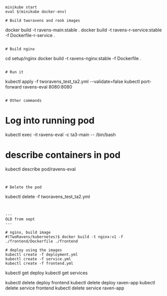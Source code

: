 

```
minikube start
eval $(minikube docker-env)

# Build tworavens and rook images

```
docker build -t ravens-main:stable .
docker build -t ravens-r-service:stable -f Dockerfile-r-service .
```

# Build nginx

```
cd setup/nginx
docker build -t ravens-nginx:stable -f Dockerfile .
```

# Run it

```
kubectl apply -f tworavens_test_ta2.yml --validate=false
kubectl port-forward ravens-eval 8080:8080
```

# Other commands

```
# Log into running pod
kubectl exec -it ravens-eval -c ta3-main -- /bin/bash

# describe containers in pod
kubectl describe pod/ravens-eval
```


# Delete the pod

```
kubectl delete -f tworavens_test_ta2.yml
```


---
OLD from sept
---

# nginx, build image
#(TwoRavens/kubernetes)$ docker build -t nginx:v1 -f ./frontend/Dockerfile ./frontend

# deploy using the images
kubectl create -f deployment.yml
kubectl create -f service.yml
kubectl create -f frontend.yml
```

kubectl get deploy
kubectl get services

kubectl delete deploy frontend
kubectl delete deploy raven-app
kubectl delete service frontend
kubectl delete service raven-app
